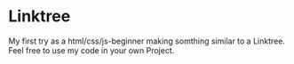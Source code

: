 # Linktree
My first try as a html/css/js-beginner making somthing similar to a Linktree.
Feel free to use my code in your own Project.
